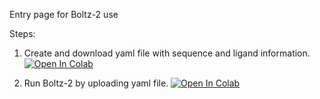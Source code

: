 Entry page for Boltz-2 use

Steps:
  1. Create and download yaml file with sequence and ligand information. [![Open In Colab](https://colab.research.google.com/assets/colab-badge.svg)](
https://colab.research.google.com/github/espickle1/boltz-2/blob/main/src/input_config.ipynb)

  2. Run Boltz-2 by uploading yaml file. [![Open In Colab](https://colab.research.google.com/assets/colab-badge.svg)](
https://colab.research.google.com/github/espickle1/boltz-2/blob/main/src/boltz_2_prediction.ipynb)
